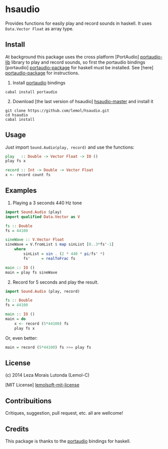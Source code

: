 hsaudio
=======

Provides functions for easily play and record sounds in haskell. It uses `Data.Vector Float` as array type.

Install
-------

At background this package uses the cross platform [PortAudio] [portaudio-lib] library to play and record sounds, so first the portaudio bindings [portaudio] [portaudio-package] for haskell must be installed. See [here] [portaudio-package] for instructions.

1. Install [portaudio][portaudio-package] bindings
```
cabal install portaudio
```

2. Download [the last version of hsaudio] [hsaudio-master] and install it
```
git clone https://github.com/lemol/hsaudio.git
cd hsaudio
cabal install
```

Usage
-----

Just import `Sound.Audio(play, record)` and use the functions:

```haskell
play   :: Double -> Vector Float -> IO ()
play fs x

record :: Int -> Double -> Vector Float
x <- record count fs
```

Examples
--------

1. Playing a 3 seconds 440 Hz tone
```haskell
import Sound.Audio (play)
import qualified Data.Vector as V

fs :: Double
fs = 44100

sineWave :: V.Vector Float
sineWave = V.fromList $ map sinList [0..3*fs'-1]
	where
		sinList = sin . (2 * 440 * pi/fs' *)
		fs'     = realToFrac fs

main :: IO ()
main = play fs sineWave
```

2. Record for 5 seconds and play the result.
```haskell
import Sound.Audio (play, record)

fs :: Double
fs = 44100

main :: IO ()
main = do
	x <- record (5*44100) fs
	play fs x
```

Or, even better:
```haskell
main = record (5*44100) fs >>= play fs
```

License
-------
(c) 2014 Leza Morais Lutonda (Lemol-C)

[MIT License] [lemolsoft-mit-license]

Contribuitions
--------------
Critiques, suggestion, pull request, etc. all are wellcome!

Credits
-------
This package is thanks to the [portaudio][portaudio-package] bindings for haskell.

[portaudio-lib]: http://portaudio.com/
[portaudio-package]: http://hackage.haskell.org/package/portaudio
[lemolsoft-mit-license]: http://lemolsoft.mit-license.org/
[hsaudio-master]: https://github.com/lemol/hsaudio/archive/master.zip
